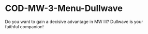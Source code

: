 # COD-MW-3-Menu-Dullwave
 Do you want to gain a decisive advantage in MW III? Dullwave is your faithful companion!
